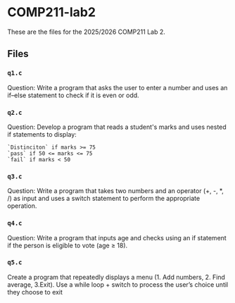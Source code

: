 # COMP211-lab2

These are the files for the 2025/2026 COMP211 Lab 2.

## Files

### `q1.c`

Question: Write a program that asks the user to enter a number and uses an if–else statement to check if it is even or odd.

### `q2.c`

Question: Develop a program that reads a student's marks and uses nested if statements to display:

```
`Distinciton` if marks >= 75
`pass` if 50 <= marks <= 75
`fail` if marks < 50
```

### `q3.c`

Question: Write a program that takes two numbers and an operator (+, -, *, /) as input and uses a switch statement to perform the appropriate operation.

### `q4.c`

Question: Write a program that inputs age and checks using an if statement if the person is eligible to vote (age ≥ 18).

### `q5.c`

Create a program that repeatedly displays a menu (1. Add numbers, 2. Find average, 3.Exit). Use a while loop + switch to process the user’s choice until they choose to exit
